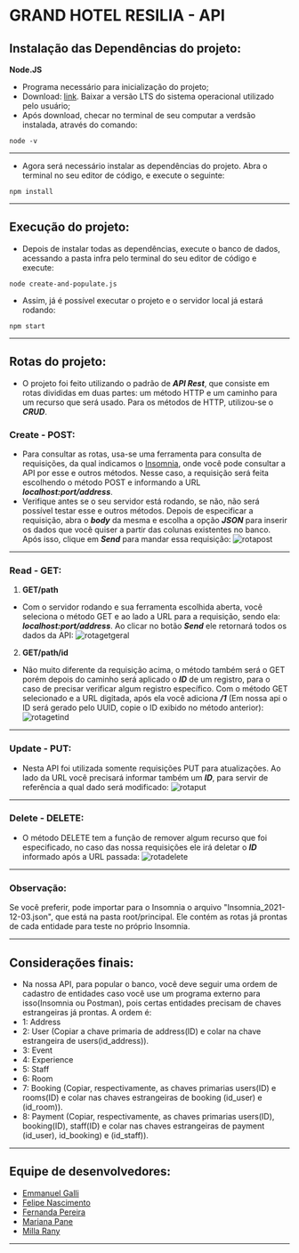 # GRAND HOTEL RESILIA - API 
## Instalação das Dependências do projeto:
  **Node.JS**
- Programa necessário para inicialização do projeto;
- Download: [link](https://nodejs.org/en/). Baixar a versão LTS do sistema operacional utilizado pelo usuário;
- Após download, checar no terminal de seu computar a verdsão instalada, através do comando:
```
node -v
```
***
- Agora será necessário instalar as dependências do projeto. Abra o terminal no seu editor de código, e execute o seguinte:
```
npm install
```
***
## Execução do projeto:
- Depois de instalar todas as dependências, execute o banco de dados, acessando a pasta infra pelo terminal do seu editor de código e execute:
```
node create-and-populate.js
```
- Assim, já é possível executar o projeto e o servidor local já estará rodando:
```
npm start
```

***
## Rotas do projeto:
- O projeto foi feito utilizando o padrão de **_API Rest_**, que consiste em rotas divididas em duas partes: um método HTTP e um caminho para um recurso que será usado. Para os métodos de HTTP, utilizou-se o **_CRUD_**.
### Create - **POST**:
- Para consultar as rotas, usa-se uma ferramenta para consulta de requisições, da qual indicamos o [Insomnia](https://insomnia.rest/), onde você pode consultar a API por esse e outros métodos. Nesse caso, a requisição será feita escolhendo o método POST e informando a URL **_localhost:port/address_**.
- Verifique antes se o seu servidor está rodando, se não, não será possível testar esse e outros métodos. Depois de especificar a requisição, abra o **_body_** da mesma e escolha a opção **_JSON_** para inserir os dados que você quiser a partir das colunas existentes no banco. Após isso, clique em **_Send_** para mandar essa requisição:
![rotapost](https://user-images.githubusercontent.com/95878600/166620427-083b9470-be46-430b-8d1b-525dd5a302bc.jpg)

***
### Read - **GET**:
1. **GET/path**
- Com o servidor rodando e sua ferramenta escolhida aberta, você seleciona o método GET e ao lado a URL para a requisição, sendo ela: **_localhost:port/address_**. Ao clicar no botão **_Send_** ele retornará todos os dados da API:
![rotagetgeral](https://user-images.githubusercontent.com/95878600/166620491-5bb7812d-c735-48f1-8bf0-906ca2100745.png)

2. **GET/path/id**
- Não muito diferente da requisição acima, o método também será o GET porém depois do caminho será aplicado o **_ID_** de um registro, para o caso de precisar verificar algum registro específico. Com o método GET selecionado e a URL digitada, após ela você adiciona **_/1_** (Em nossa api o ID será gerado pelo UUID, copie o ID exibido no método anterior):
![rotagetind](https://user-images.githubusercontent.com/95878600/166620512-972aa91f-1d5d-428d-ad62-40bfd76e8226.png)

***
### Update - **PUT**:
- Nesta API foi utilizada somente requisições PUT para atualizações. Ao lado da URL você precisará informar também um **_ID_**, para servir de referência a qual dado será modificado:
![rotaput](https://user-images.githubusercontent.com/95878600/166620533-90ede9c6-4f62-4e86-b1db-273428f2ac06.png)

***
### Delete - **DELETE**:
- O método DELETE tem a função de remover algum recurso que foi especificado, no caso das nossa requisições ele irá deletar o **_ID_** informado após a URL passada:
![rotadelete](https://user-images.githubusercontent.com/95878600/166620543-a041816d-38c5-4c75-a155-d3a73d428f3f.png)

***
### Observação:

Se você preferir, pode importar para o Insomnia o arquivo "Insomnia_2021-12-03.json", que está na pasta root/principal. Ele contém as rotas já prontas de cada entidade para teste no próprio Insomnia.

***
## Considerações finais:
- Na nossa API, para popular o banco, você deve seguir uma ordem de cadastro de entidades caso você use um programa externo para isso(Insomnia ou Postman), pois certas entidades precisam de chaves estrangeiras já prontas. A ordem é:
- 1: Address
- 2: User (Copiar a chave primaria de address(ID) e colar na chave estrangeira de users(id_address)).
- 3: Event
- 4: Experience
- 5: Staff
- 6: Room
- 7: Booking (Copiar, respectivamente, as chaves primarias users(ID) e rooms(ID) e colar nas chaves estrangeiras de booking (id_user) e (id_room)).
- 8: Payment (Copiar, respectivamente, as chaves primarias users(ID), booking(ID), staff(ID) e colar nas chaves estrangeiras de payment (id_user), id_booking) e (id_staff)).

***


## Equipe de desenvolvedores:

- <a href = "https://www.linkedin.com/in/emmanuelgallibr/"> Emmanuel Galli </a>
- <a href = "https://www.linkedin.com/in/felipenascto/"> Felipe Nascimento </a>
- <a href = "https://www.linkedin.com/in/fernandapereiradasilva/"> Fernanda Pereira </a>
- <a href = "https://www.linkedin.com/in/mariana-fragali-pane-b0b686b7/"> Mariana Pane </a>
- <a href = "https://www.linkedin.com/in/milla-rany-aguiar-102244228/"> Milla Rany </a>
***
